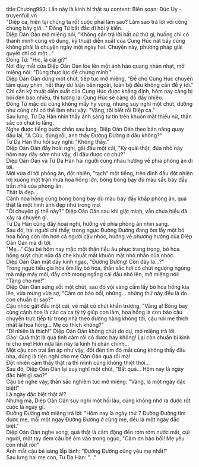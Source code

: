 title:Chương993: Lần này là kinh hỉ thật sự
content:
Biên soạn: Đức Uy - truyenfull.vn<br>"Diệp ca, hiện tại chúng ta rốt cuộc phải làm sao? Làm sao trả lời với công chúng bây giờ..." Đông Tử bất đắc dĩ hỏi ý kiến.<br>Diệp Oản Oản mở miệng nói, "Không cần trả lời bất cứ thứ gì, huống chi có thanh minh cũng vô dụng, kỹ thuật diễn xuất của Cung Húc nát bấy cũng không phải là chuyện ngày một ngày hai. Chuyện này, phương pháp giải quyết chỉ có một..."<br>Đông Tử: "Híc, là cái gì?"<br>Nơi đáy mắt của Diệp Oản Oản lóe lên một ánh hào quang nhàn nhạt, mở miệng nói: "Dùng thực lực để chứng minh."<br>Diệp Oản Oản dừng một chút, tiếp tục mở miệng, "Để cho Cung Húc chuyên tâm quay phim, hết thảy dư luận bên ngoài, toàn bộ đều không cần để ý tới."<br>Chỉ cần kỹ thuật diễn xuất của Cung Húc được khẳng định, hôm nay càng bị bôi đen bao nhiêu, thì tương lai Cung Húc sẽ càng đỏ đấy nhiêu.<br>Đông Tử mặc dù cũng không mấy hy vọng, nhưng suy nghĩ một chút, dường như cũng chỉ có thể làm như vậy: "Vâng, tôi biết rồi Diệp ca."<br>Sau lưng, Tư Dạ Hàn nhìn thấy ánh sáng tự tin trên khuôn mặt thiếu nữ, thần sắc có chút lo lắng.<br>Nghe được tiếng bước chân sau lưng, Diệp Oản Oản theo bản năng quay đầu lại, "A Cửu, đúng rồi, anh thấy Đường Đường ở đâu không?"<br>Tư Dạ Hàn thu hồi suy nghĩ: "Không thấy."<br>Diệp Oản Oản đầy hoài nghi, gãi đầu một cái, "Kỳ quái thật, đứa nhỏ này hôm nay dậy sớm như vậy, đi đâu được cơ chứ?"<br>Diệp Oản Oản và Tư Dạ Hàn hai người cùng nhau hướng về phía phòng ăn đi tới.<br>Mới vừa đi tới phòng ăn, đột nhiên, "tạch" một tiếng, trên đỉnh đầu đột nhiên rơi xuống một trận mưa hoa hồng lớn, bóng bóng bay đủ màu sắc bay đầy trần nhà của phòng ăn.<br>Thật là đẹp...<br>Cánh hoa hồng cùng bong bóng bay đủ màu bay đầy khắp phòng ăn, quả thật là một hình ảnh đẹp như trong mơ.<br>"Ôi chuyện gì thế này?" Diệp Oản Oản sau khi giật mình, vẫn chưa hiểu đã xảy ra chuyện gì.<br>Tư Dạ Hàn cũng đầy hoài nghi, hướng về phía phòng ăn nhìn sang.<br>Sau đó, hai người chỉ thấy, trong ngực Đường Đường đang ôm lấy một bó hoa hồng còn lớn hơn cả người cậu nhóc, hướng về phương hướng của Diệp Oản Oản mà đi tới.<br>"Mẹ..." Cậu bé hôm nay mặc một thân tiểu âu phục trang trọng, bó hoa hồng suýt chút nữa đã che khuất mất khuôn mặt nhỏ nhắn của nhóc.<br>Diệp Oản Oản mặt đầy kinh ngạc, "Đường Đường! Con đây là…?"<br>Trong ngực tiểu gia hỏa ôm lấy bó hoa, thần sắc hơi có chút ngượng ngùng mà mấp máy môi, đầy chờ mong ngẩng cái đầu nhỏ lên, mở miệng nói: "Tặng cho mẹ!"<br>Diệp Oản Oản sửng sốt một chút, sau đó vội vàng cầm lấy bó hoa hồng kia lên, vừa mừng vừa sợ, "Cảm ơn bảo bối, những... những thứ này đều là do con chuẩn bị sao?"<br>Cậu nhóc gật đầu một cái, vẻ mặt có chút khẩn trương, "Vâng ạ! Bóng bay cùng cánh hoa là các ca ca tỷ tỷ giúp con làm, hoa hồng là con bảo cậu chuyển trực tiếp từ trong nhà theo đường hàng không tới, cậu nói mẹ thích nhất là hoa hồng... Mẹ có thích không?"<br>"Dĩ nhiên là thích!" Diệp Oản Oản không chút do dự, mở miệng trả lời.<br>Gào! Quả thật là quá tình cảm rồi có được hay không! Lại còn chuẩn bị kinh hỉ cho mẹ! Hơn nữa lần này là kinh hỉ chân chính...<br>Một cậu con trai ấm áp như vậy, đốt đèn tìm đỏ mắt cũng không thấy đâu nha, đúng là tiện nghi cho mẹ Oản Oản quá rồi mà!<br>Đột nhiên cảm thấy thật ra thì mình cũng không thiệt thòi...<br>Sau đó, Diệp Oản Oản lại suy nghĩ một chút, "Bất quá... Hôm nay là ngày đặc biệt gì sao?"<br>Cậu bé nghe vậy, thần sắc nghiêm túc mở miệng: "Vâng, là một ngày đặc biệt!"<br>Là ngày đặc biệt thật à!?<br>Nhưng mà, Diệp Oản Oản suy nghĩ một hồi lâu, cũng không nhớ ra được rốt cuộc là ngày gì.<br>Đường Đường mở miệng trả lời: "Hôm nay là ngày thứ 7 Đường Đường tìm được mẹ, mỗi một ngày Đường Đường ở cùng mẹ, đều là một ngày đặc biệt."<br>Diệp Oản Oản nghe xong, quả thật là cảm động đến rơm rớm nước mắt, cúi người, một tay đem cậu bé ôm vào trong ngực, "Cảm ơn bảo bối! Mẹ yêu con nhất rồi!"<br>Ánh mắt cậu bé sáng lấp lánh: "Đường Đường cũng yêu mẹ nhất!"<br>Sau lưng hai mẹ con, Tư Dạ Hàn: "..."